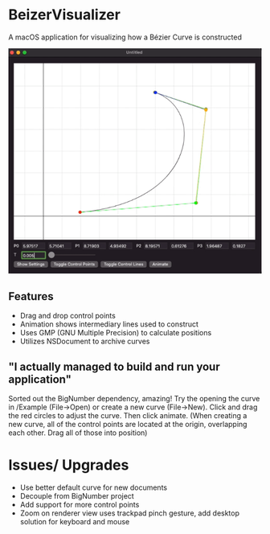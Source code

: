 # BeizerVisualizer
A macOS application for visualizing how a Bézier Curve is constructed

![Example Gif](/Examples/Screen_Recording_Example.gif)

## Features
* Drag and drop control points
* Animation shows intermediary lines used to construct
* Uses GMP (GNU Multiple Precision) to calculate positions
* Utilizes NSDocument to archive curves

## "I actually managed to build and run your application"
Sorted out the BigNumber dependency, amazing! Try the opening the curve in /Example (File->Open) or create a new curve (File->New).  Click and drag the red circles to adjust the curve. Then click animate. (When creating a new curve, all of the control points are located at the origin, overlapping each other.  Drag all of those into position)

# Issues/ Upgrades
* Use better default curve for new documents
* Decouple from BigNumber project
* Add support for more control points
* Zoom on renderer view uses trackpad pinch gesture, add desktop solution for keyboard and mouse 
